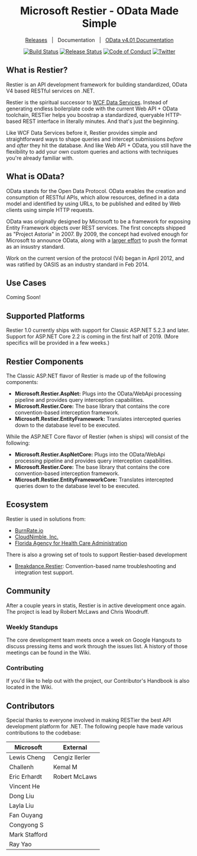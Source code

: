 <div align="center">
<h1>Microsoft Restier - OData Made Simple</h1>

[Releases](https://github.com/OData/RESTier/releases)&nbsp;&nbsp;&nbsp;|&nbsp;&nbsp;&nbsp;Documentation&nbsp;&nbsp;&nbsp;|&nbsp;&nbsp;&nbsp;[OData v4.01 Documentation](https://www.odata.org/documentation/)

[![Build Status][devops-build-img]][devops-build] [![Release Status][devops-release-img]][devops-release] [![Code of Conduct][code-of-conduct-img]][code-of-conduct] [![Twitter][twitter-img]][twitter-intent]

</div>

## What is Restier?

Restier is an API development framework for building standardized, OData V4 based RESTful services on .NET. 

Restier is the spiritual successor to [WCF Data Services](https://en.wikipedia.org/wiki/WCF_Data_Services). Instead of 
generating endless boilerplate code with the current Web API + OData toolchain, RESTier helps you boostrap a standardized, 
queryable HTTP-based REST interface in literally minutes. And that's just the beginning.

Like WCF Data Services before it, Restier provides simple and straightforward ways to shape queries and intercept submissions
_before_ and _after_ they hit the database. And like Web API + OData, you still have the flexibility to add your own
custom queries and actions with techniques you're already familiar with.

## What is OData?

OData stands for the Open Data Protocol. OData enables the creation and consumption of RESTful APIs, which allow 
resources, defined in a data model and identified by using URLs, to be published and edited by Web clients using 
simple HTTP requests.

OData was originally designed by Microsoft to be a framework for exposing Entity Framework objects over REST services.
The first concepts shipped as "Project Astoria" in 2007. By 2009, the concept had evolved enough for Microsoft to
announce OData, along with a [larger effort](https://blogs.msdn.microsoft.com/odatateam/2009/11/17/breaking-down-data-silos-the-open-data-protocol-odata/)
to push the format as an insustry standard.

Work on the current version of the protocol (V4) began in April 2012, and was ratified by OASIS as an industry standard in Feb 2014.

## Use Cases
Coming Soon!

## Supported Platforms
Restier 1.0 currently ships with support for Classic ASP.NET 5.2.3 and later. Support for ASP.NET Core 2.2 is coming in the first half of 2019. (More specifics will be provided in a few weeks.)

## Restier Components
The Classic ASP.NET flavor of Restier is made up of the following components:
- **Microsoft.Restier.AspNet:** Plugs into the OData/WebApi processing pipeline and provides query interception capabilities.
- **Microsoft.Restier.Core:** The base library that contains the core convention-based interception framework.
- **Microsoft.Restier.EntityFramework:** Translates intercepted queries down to the database level to be executed.

While the ASP.NET Core flavor of Restier (when is ships) will consist of the following:
- **Microsoft.Restier.AspNetCore:** Plugs into the OData/WebApi processing pipeline and provides query interception capabilities.
- **Microsoft.Restier.Core:** The base library that contains the core convention-based interception framework.
- **Microsoft.Restier.EntityFrameworkCore:** Translates intercepted queries down to the database level to be executed.

## Ecosystem
Restier is used in solutions from:
- [BurnRate.io](https://burnrate.io)
- [CloudNimble, Inc.](https://nimbleapps.cloud)
- [Florida Agency for Health Care Administration](https://ahca.myflorida.com)

There is also a growing set of tools to support Restier-based development
- [Breakdance.Restier](https://github.com/cloudnimble/breakdance): Convention-based name troubleshooting and integration test support.
## Community
After a couple years in statis, Restier is in active development once again. The project is lead by Robert McLaws and Chris Woodruff.

### Weekly Standups
The core development team meets once a week on Google Hangouts to discuss pressing items and work through the issues list. A history of
those meetings can be found in the Wiki.

### Contributing
If you'd like to help out with the project, our Contributor's Handbook is also located in the Wiki.

## Contributors

Special thanks to everyone involved in making RESTier the best API development platform for .NET. The following people
have made various contributions to the codebase:

| Microsoft     | External       |
|---------------|----------------|
| Lewis Cheng   | Cengiz Ilerler |
| Challenh      | Kemal M        |
| Eric Erhardt  | Robert McLaws  |
| Vincent He    |                |
| Dong Liu      |                |
| Layla Liu     |                |
| Fan Ouyang    |                |
| Congyong S    |                |
| Mark Stafford |                |
| Ray Yao       |                |

## 

<!--
Link References
-->

[devops-build]:https://dev.azure.com/cloudnimble/Restier/_build?definitionId=8
[devops-release]:https://dev.azure.com/cloudnimble/Restier/_release?view=all&definitionId=1
[twitter-intent]:https://twitter.com/intent/tweet?url=https%3A%2F%2Fgithub.com%2FOData%2FRESTier&via=robertmclaws&text=Check%20out%20Restier%21%20It%27s%20the%20simple%2C%20queryable%20framework%20for%20building%20data-driven%20APIs%20in%20.NET%21&hashtags=odata
[code-of-conduct]:https://opensource.microsoft.com/codeofconduct/

[devops-build-img]:https://img.shields.io/azure-devops/build/cloudnimble/restier/8.svg?style=for-the-badge&logo=azuredevops
[devops-release-img]:https://img.shields.io/azure-devops/release/cloudnimble/d3aaa016-9aea-4903-b6a6-abda1d4c84f0/1/1.svg?style=for-the-badge&logo=azuredevops
[github-version-img]:https://img.shields.io/github/release/ryanoasis/nerd-fonts.svg?style=for-the-badge
[gitter-img]:https://img.shields.io/gitter/room/nwjs/nw.js.svg?style=for-the-badge
[code-climate-img]:https://img.shields.io/codeclimate/issues/github/ryanoasis/nerd-fonts.svg?style=for-the-badge
[code-of-conduct-img]: https://img.shields.io/badge/code%20of-conduct-00a1f1.svg?style=for-the-badge&logo=windows
[twitter-img]:https://img.shields.io/badge/share-on%20twitter-55acee.svg?style=for-the-badge&logo=twitter